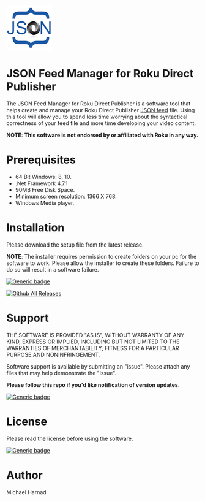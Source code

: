 ![JSON Feed Manager for Roku Direct Publisher](json%20120%20x%20120.png
)
# JSON Feed Manager for Roku Direct Publisher
The JSON Feed Manager for Roku Direct Publisher is a software tool that helps create and manage your Roku Direct Publisher [JSON feed](https://developer.roku.com/docs/specs/direct-publisher-feed-specs/json-dp-spec.md) file.  Using this tool will allow you to spend less time worrying about the syntactical correctness of your feed file and more time developing your video content.


**NOTE: This software is not endorsed by or affiliated with Roku in any way.**

# Prerequisites
* 64 Bit Windows: 8, 10.
* .Net Framework 4.7.1
* 90MB Free Disk Space.
* Minimum screen resolution: 1366 X 768.
* Windows Media player.

# Installation
Please download the setup file from the latest release.

**NOTE**: The installer requires permission to create folders on your pc for the software to work.  Please allow the installer to create these folders.  Failure to do so will result in a software failure.

[![Generic badge](https://img.shields.io/badge/Download-Latest-blue.svg)](https://github.com/rrirower/json-feed-manager/releases/latest)

[![Github All Releases](https://img.shields.io/github/downloads/rrirower/json-feed-manager/total.svg)](https://github.com/rrirower/json-feed-manager/releases/latest)

# Support
THE SOFTWARE IS PROVIDED "AS IS", WITHOUT WARRANTY OF ANY KIND, EXPRESS OR IMPLIED, INCLUDING BUT NOT LIMITED TO THE WARRANTIES OF MERCHANTABILITY, FITNESS FOR A PARTICULAR PURPOSE AND NONINFRINGEMENT.

Software support is available by submitting an "issue".  Please attach any files that may help demonstrate the "issue".

**Please follow this repo if you'd like notification of version updates.**

[![Generic badge](https://img.shields.io/badge/Issues-New-green.svg)](https://github.com/rrirower/json-feed-manager/issues/new)

# License
Please read the license before using the software.

[![Generic badge](https://img.shields.io/badge/License-EULA-blue.svg)](https://github.com/rrirower/json-feed-manager/blob/master/LICENSE.md)

# Author
Michael Harnad
